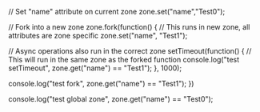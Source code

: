 // Set "name" attribute on current zone
zone.set("name","Test0");

// Fork into a new zone
zone.fork(function() {
  // This runs in new zone, all attributes are zone specific
  zone.set("name", "Test1");
  
  // Async operations also run in the correct zone
  setTimeout(function() {
    // This will run in the same zone as the forked function
    console.log("test setTimeout", zone.get("name") == "Test1");
  }, 1000);
  
  console.log("test fork", zone.get("name") == "Test1");
})

console.log("test global zone", zone.get("name") == "Test0");
